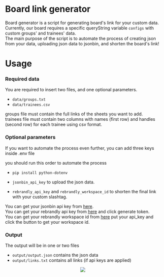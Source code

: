 # Board link generator
Board generator is a script for generating board's link for your custom data. <br>
Currently, our board requires a specific queryString variable `configs` with custom groups' and trainees' data. <br>
The main purpose of the script is to automate the process of creating json from your data, uploading json data to jsonbin, and shorten the board's link!

# Usage
### Required data
You are required to insert two files, and one optional parameters.
- `data/groups.txt`
- `data/trainees.csv` 

groups file must contain the full links of the sheets you want to add. <br>
trainees file must contain two columns with names (first row) and handles (second row) for each trainee using csv format.

### Optional parameters
If you want to automate the process even further, you can add three keys inside .env file

you should run this order to automate the process
- `pip install python-dotenv`

- `jsonbin_api_key` to upload the json data.
- `rebrandly_api_key` and `rebrandly_workspace_id` to shorten the final link with your custom slashtag.

You can get your jsonbin api key from [here](https://jsonbin.io/api-keys). <br>
You can get your rebrandly api key from [here](https://app.rebrandly.com/account/api-keys) and click generate token. <br>
You can get your rebrandly workspace id from [here](https://developers.rebrandly.com/reference/list-workspaces-endpoint) put your api_key and click the button to get your workspace id. <br>

### Output
The output will be in one or two files
- `output/output.json` contains the json data
- `output/links.txt` contains all links (if api keys are applied) 

<p align="center">
  <img src="https://i.ibb.co/fXNmvsw/Parser.png" />
</p>
